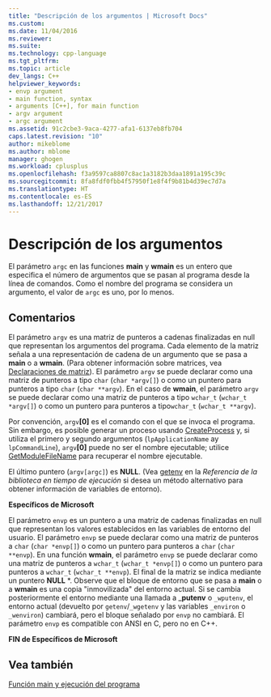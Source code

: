 ```yaml
---
title: "Descripción de los argumentos | Microsoft Docs"
ms.custom: 
ms.date: 11/04/2016
ms.reviewer: 
ms.suite: 
ms.technology: cpp-language
ms.tgt_pltfrm: 
ms.topic: article
dev_langs: C++
helpviewer_keywords:
- envp argument
- main function, syntax
- arguments [C++], for main function
- argv argument
- argc argument
ms.assetid: 91c2cbe3-9aca-4277-afa1-6137eb8fb704
caps.latest.revision: "10"
author: mikeblome
ms.author: mblome
manager: ghogen
ms.workload: cplusplus
ms.openlocfilehash: f3a9597ca8807c8ac1a3182b3daa1891a195c39c
ms.sourcegitcommit: 8fa8fdf0fbb4f57950f1e8f4f9b81b4d39ec7d7a
ms.translationtype: HT
ms.contentlocale: es-ES
ms.lasthandoff: 12/21/2017
---
```

# <a name="argument-description"></a>Descripción de los argumentos
El parámetro `argc` en las funciones **main** y **wmain** es un entero que especifica el número de argumentos que se pasan al programa desde la línea de comandos. Como el nombre del programa se considera un argumento, el valor de `argc` es uno, por lo menos.  
  
## <a name="remarks"></a>Comentarios  
 El parámetro `argv` es una matriz de punteros a cadenas finalizadas en null que representan los argumentos del programa. Cada elemento de la matriz señala a una representación de cadena de un argumento que se pasa a **main** o a **wmain**. (Para obtener información sobre matrices, vea [Declaraciones de matriz](../c-language/array-declarations.md)). El parámetro `argv` se puede declarar como una matriz de punteros a tipo `char` (`char *argv[]`) o como un puntero para punteros a tipo `char` (`char **argv`). En el caso de **wmain**, el parámetro `argv` se puede declarar como una matriz de punteros a tipo `wchar_t` (`wchar_t *argv[]`) o como un puntero para punteros a tipo`wchar_t` (`wchar_t **argv`).  
  
 Por convención, `argv`**[0]** es el comando con el que se invoca el programa.  Sin embargo, es posible generar un proceso usando [CreateProcess](http://msdn.microsoft.com/library/windows/desktop/ms682425) y, si utiliza el primero y segundo argumentos (`lpApplicationName` ay `lpCommandLine`), `argv`**[0]** puede no ser el nombre ejecutable; utilice [GetModuleFileName](http://msdn.microsoft.com/library/windows/desktop/ms683197) para recuperar el nombre ejecutable.  
  
 El último puntero (`argv[argc]`) es **NULL**. (Vea [getenv](../c-runtime-library/reference/getenv-wgetenv.md) en la *Referencia de la biblioteca en tiempo de ejecución* si desea un método alternativo para obtener información de variables de entorno).  
  
 **Específicos de Microsoft**  
  
 El parámetro `envp` es un puntero a una matriz de cadenas finalizadas en null que representan los valores establecidos en las variables de entorno del usuario. El parámetro `envp` se puede declarar como una matriz de punteros a `char` (`char *envp[]`) o como un puntero para punteros a `char` (`char **envp`). En una función **wmain**, el parámetro `envp` se puede declarar como una matriz de punteros a `wchar_t` (`wchar_t *envp[]`) o como un puntero para punteros a `wchar_t` (`wchar_t **envp`). El final de la matriz se indica mediante un puntero **NULL** \*. Observe que el bloque de entorno que se pasa a **main** o a **wmain** es una copia "inmovilizada" del entorno actual. Si se cambia posteriormente el entorno mediante una llamada a _**putenv** o `_wputenv`, el entorno actual (devuelto por `getenv`/`_wgetenv` y las variables `_environ` o `_wenviron`) cambiará, pero el bloque señalado por `envp` no cambiará. El parámetro `envp` es compatible con ANSI en C, pero no en C++.  
  
 **FIN de Específicos de Microsoft**  
  
## <a name="see-also"></a>Vea también  
 [Función main y ejecución del programa](../c-language/main-function-and-program-execution.md)